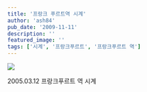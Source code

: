```yaml
---
title: '프랑크 푸르트역 시계'
author: 'ash84'
pub_date: '2009-11-11'
description: ''
featured_image: ''
tags: ['시계', '프랑크푸르트', '프랑크푸르트 역']
---
```



![](http://ash84.net/wp-content/uploads/1/cfile22.uf.1449DF0C4AFAD51375801E.JPG)

2005.03.12 프랑크푸르트 역 시계



